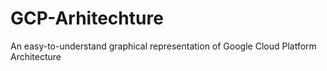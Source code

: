 # GCP-Arhitechture
An easy-to-understand graphical representation of Google Cloud Platform Architecture
